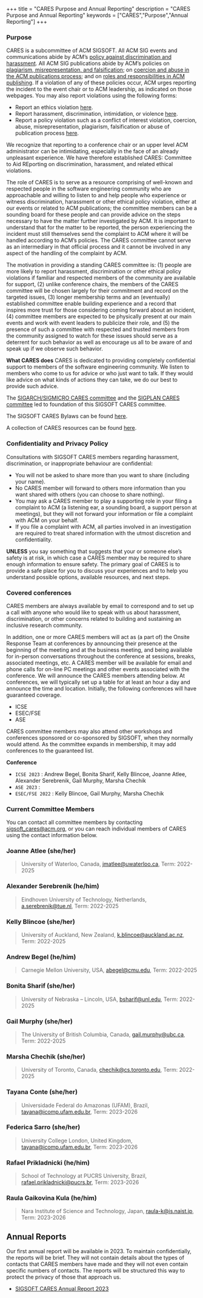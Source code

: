 +++
title = "CARES Purpose and Annual Reporting"
description = "CARES Purpose and Annual Reporting"
keywords = ["CARES","Purpose","Annual Reporting"]
+++


### Purpose 
CARES is a subcommittee of ACM SIGSOFT. All ACM SIG events and communications abide by ACM’s [policy against discrimination and harassment](https://www.acm.org/special-interest-groups/volunteer-resources/officers-manual/policy-against-discrimination-and-harassment). All ACM SIG publications abide by ACM’s policies on [plagiarism, misrepresentation, and falsification](https://www.acm.org/publications/policies/plagiarism-overview); on [coercion and abuse in the ACM publications process](https://www.acm.org/publications/policies/coercion-and-abuse); and on [roles and responsibilities in ACM publishing](https://www.acm.org/publications/policies/roles-and-responsibilities). If a violation of any of these policies occur, ACM urges reporting the incident to the event chair or to ACM leadership, as indicated on those webpages. You may also report violations using the following forms:

* Report an ethics violation [here](https://services.acm.org/ethics/report.cfm).
* Report harassment, discrimination, intimidation, or violence [here](https://services.acm.org/harass/harassForm.cfm).
* Report a policy violation such as a conflict of interest violation, coercion, abuse, misrepresentation, plagiarism, falsification or abuse of publication process [here](https://services.acm.org/policy_violations/policy.cfm).

We recognize that reporting to a conference chair or an upper level ACM administrator can be intimidating, especially in the face of an already unpleasant experience. We have therefore established CARES: Committee to Aid REporting on discrimination, harassment, and related ethical violations.

The role of CARES is to serve as a resource comprising of well-known and respected people in the software engineering community who are approachable and willing to listen to and help people who experience or witness discrimination, harassment or other ethical policy violation, either at our events or related to ACM publications; the committee members can be a sounding board for these people and can provide advice on the steps necessary to have the matter further investigated by ACM. It is important to understand that for the matter to be reported, the person experiencing the incident must still themselves send the complaint to ACM where it will be handled according to ACM’s policies. The CARES committee cannot serve as an intermediary in that official process and it cannot be involved in any aspect of the handling of the complaint by ACM.

The motivation in providing a standing CARES committee is: (1) people are more likely to report harassment, discrimination or other ethical policy violations if familiar and respected members of the community are available for support, (2) unlike conference chairs, the members of the CARES committee will be chosen largely for their commitment and record on the targeted issues, (3) longer membership terms and an (eventually) established committee enable building experience and a record that inspires more trust for those considering coming forward about an incident, (4) committee members are expected to be physically present at our main events and work with event leaders to publicize their role, and (5) the presence of such a committee with respected and trusted members from the community assigned to watch for these issues should serve as a deterrent for such behavior as well as encourage us all to be aware of and speak up if we observe such behavior.

__What CARES does__ CARES is dedicated to providing completely confidential support to members of the software engineering community. We listen to members who come to us for advice or who just want to talk. If they would like advice on what kinds of actions they can take, we do our best to provide such advice.

The [SIGARCH/SIGMICRO CARES committee](https://www.sigarch.org/benefit/cares/) and the [SIGPLAN CARES committee](https://www.sigplan.org/Cares/) led to foundation of this SIGSOFT CARES committee.

The SIGSOFT CARES Bylaws can be found [here](https://acmsigsoft.github.io/cares/bylaws/).

A collection of CARES resources can be found [here](https://acmsigsoft.github.io/cares/resources/).

### Confidentiality and Privacy Policy

Consultations with SIGSOFT CARES members regarding harassment, discrimination, or inappropriate behaviour are confidential:
* You will not be asked to share more than you want to share (including your name).
* No CARES member will forward to others more information than you want shared with others (you can choose to share nothing).
* You may ask a CARES member to play a supporting role in your filing a complaint to ACM (a listening ear, a sounding board, a support person at meetings), but they will not forward your information or file a complaint with ACM on your behalf. 
* If you file a complaint with ACM, all parties involved in an investigation are required to treat shared information with the utmost discretion and confidentiality.

**UNLESS** you say something that suggests that your or someone else’s safety is at risk, in which case a CARES member may be required to share enough information to ensure safety. The primary goal of CARES is to provide a safe place for you to discuss your experiences and to help you understand possible options, available resources, and next steps.


### Covered conferences
CARES members are always available by email to correspond and to set up a call with anyone who would like to speak with us about harassment, discrimination, or other concerns related to building and sustaining an inclusive research community.

In addition, one or more CARES members will act as (a part of) the Onsite Response Team at conferences by announcing their presence at the beginning of the meeting and at the business meeting, and being available for in-person conversations throughout the conference at sessions, breaks, associated meetings, etc. A CARES member will be available for email and phone calls for on-line PC meetings and other events associated with the conference. We will announce the CARES members attending below. At conferences, we will typically set up a table for at least an hour a day and announce the time and location. Initially, the following conferences will have guaranteed coverage.

* ICSE
* ESEC/FSE
* ASE

CARES committee members may also attend other workshops and conferences sponsored or co-sponsored by SIGSOFT, when they normally would attend. As the committee expands in membership, it may add conferences to the guaranteed list.

**Conference**  
- `ICSE 2023`     : Andrew Begel, Bonita Sharif, Kelly Blincoe, Joanne Atlee, Alexander Serebrenik, Gail Murphy, Marsha Chechik 
- `ASE 2023`      : 
- `ESEC/FSE 2022` : Kelly Blincoe, Gail Murphy, Marsha Chechik

### Current Committee Members
You can contact all committee members by contacting sigsoft_cares@acm.org, or you can reach individual members of CARES using the contact information below.

### Joanne Atlee (she/her)

> University of Waterloo, Canada,  jmatlee@uwaterloo.ca, Term: 2022-2025

### Alexander Serebrenik (he/him)

> Eindhoven University of Technology, Netherlands, a.serebrenik@tue.nl, Term: 2022-2025 

### Kelly Blincoe (she/her)

> University of Auckland, New Zealand, k.blincoe@auckland.ac.nz, Term: 2022-2025

### Andrew Begel (he/him)

> Carnegie Mellon University, USA, abegel@cmu.edu, Term: 2022-2025

### Bonita Sharif (she/her)

> University of Nebraska – Lincoln, USA, bsharif@unl.edu, Term: 2022-2025

### Gail Murphy (she/her)

> The University of British Columbia, Canada, gail.murphy@ubc.ca, Term: 2022-2025

### Marsha Chechik (she/her)

> University of Toronto, Canada, chechik@cs.toronto.edu, Term: 2022-2025

### Tayana Conte (she/her)

> Universidade Federal do Amazonas (UFAM), Brazil, tayana@icomp.ufam.edu.br, Term: 2023-2026

### Federica Sarro (she/her)

> University College London, United Kingdom, tayana@icomp.ufam.edu.br, Term: 2023-2026

### Rafael Prikladnicki (he/him)

> School of Technology at PUCRS University, Brazil, rafael.prikladnicki@pucrs.br, Term: 2023-2026

### Raula Gaikovina Kula (he/him)

> Nara Institute of Science and Technology, Japan, raula-k@is.naist.jp, Term: 2023-2026

## Annual Reports
Our first annual report will be available in 2023. To maintain confidentially, the reports will be brief. They will not contain details about the types of contacts that CARES members have made and they will not even contain specific numbers of contacts. The reports will be structured this way to protect the privacy of those that approach us.
- [SIGSOFT CARES Annual Report 2023](/files/AR2023.pdf)
